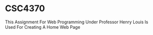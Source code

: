# CSC4370
This Assignment For Web Programming Under Professor Henry Louis Is Used For Creating A Home Web Page
